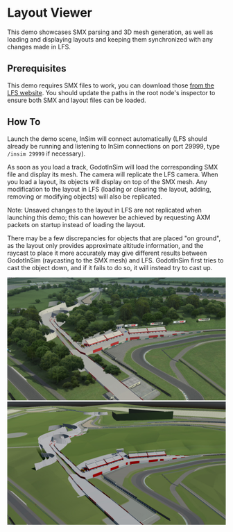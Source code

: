 # Layout Viewer

This demo showcases SMX parsing and 3D mesh generation, as well as loading and displaying
layouts and keeping them synchronized with any changes made in LFS.

## Prerequisites

This demo requires SMX files to work, you can download those
[from the LFS website](https://www.lfs.net/programmer). You should update the paths
in the root node's inspector to ensure both SMX and layout files can be loaded.

## How To

Launch the demo scene, InSim will connect automatically (LFS should already be running
and listening to InSim connections on port 29999, type `/insim 29999` if necessary).

As soon as you load a track, GodotInSim will load the corresponding SMX file and display its mesh.
The camera will replicate the LFS camera. When you load a layout, its objects will display on top
of the SMX mesh. Any modification to the layout in LFS (loading or clearing the layout, adding,
removing or modifying objects) will also be replicated.

Note: Unsaved changes to the layout in LFS are not replicated when launching this demo; this can
however be achieved by requesting AXM packets on startup instead of loading the layout.

There may be a few discrepancies for objects that are placed "on ground", as the layout only
provides approximate altitude information, and the raycast to place it more accurately may give
different results between GodotInSim (raycasting to the SMX mesh) and LFS. GodotInSim first tries
to cast the object down, and if it fails to do so, it will instead try to cast up.

![Layout Viewer - LFS](./screenshots/layout_viewer_lfs.jpg)
![Layout Viewer - Godot InSim](./screenshots/layout_viewer_gis.jpg)
